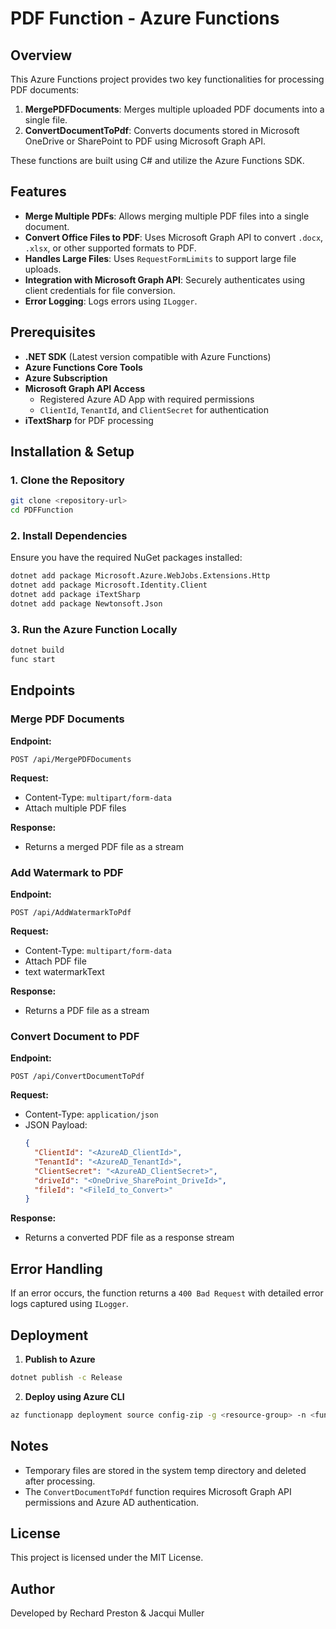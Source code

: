 # PDF Function - Azure Functions

## Overview
This Azure Functions project provides two key functionalities for processing PDF documents:
1. **MergePDFDocuments**: Merges multiple uploaded PDF documents into a single file.
2. **ConvertDocumentToPdf**: Converts documents stored in Microsoft OneDrive or SharePoint to PDF using Microsoft Graph API.

These functions are built using C# and utilize the Azure Functions SDK.

## Features
- **Merge Multiple PDFs**: Allows merging multiple PDF files into a single document.
- **Convert Office Files to PDF**: Uses Microsoft Graph API to convert `.docx`, `.xlsx`, or other supported formats to PDF.
- **Handles Large Files**: Uses `RequestFormLimits` to support large file uploads.
- **Integration with Microsoft Graph API**: Securely authenticates using client credentials for file conversion.
- **Error Logging**: Logs errors using `ILogger`.

## Prerequisites
- **.NET SDK** (Latest version compatible with Azure Functions)
- **Azure Functions Core Tools**
- **Azure Subscription**
- **Microsoft Graph API Access**
  - Registered Azure AD App with required permissions
  - `ClientId`, `TenantId`, and `ClientSecret` for authentication
- **iTextSharp** for PDF processing

## Installation & Setup
### 1. Clone the Repository
```sh
git clone <repository-url>
cd PDFFunction
```

### 2. Install Dependencies
Ensure you have the required NuGet packages installed:
```sh
dotnet add package Microsoft.Azure.WebJobs.Extensions.Http
dotnet add package Microsoft.Identity.Client
dotnet add package iTextSharp
dotnet add package Newtonsoft.Json
```

### 3. Run the Azure Function Locally
```sh
dotnet build
func start
```

## Endpoints
### Merge PDF Documents
**Endpoint:**
```
POST /api/MergePDFDocuments
```
**Request:**
- Content-Type: `multipart/form-data`
- Attach multiple PDF files

**Response:**
- Returns a merged PDF file as a stream

### Add Watermark to PDF
**Endpoint:**
```
POST /api/AddWatermarkToPdf
```
**Request:**
- Content-Type: `multipart/form-data`
- Attach PDF file
- text watermarkText

**Response:**
- Returns a PDF file as a stream

### Convert Document to PDF
**Endpoint:**
```
POST /api/ConvertDocumentToPdf
```
**Request:**
- Content-Type: `application/json`
- JSON Payload:
  ```json
  {
    "ClientId": "<AzureAD_ClientId>",
    "TenantId": "<AzureAD_TenantId>",
    "ClientSecret": "<AzureAD_ClientSecret>",
    "driveId": "<OneDrive_SharePoint_DriveId>",
    "fileId": "<FileId_to_Convert>"
  }
  ```

**Response:**
- Returns a converted PDF file as a response stream

## Error Handling
If an error occurs, the function returns a `400 Bad Request` with detailed error logs captured using `ILogger`.

## Deployment
1. **Publish to Azure**
```sh
dotnet publish -c Release
```
2. **Deploy using Azure CLI**
```sh
az functionapp deployment source config-zip -g <resource-group> -n <function-app-name> --src <zip-file>
```

## Notes
- Temporary files are stored in the system temp directory and deleted after processing.
- The `ConvertDocumentToPdf` function requires Microsoft Graph API permissions and Azure AD authentication.

## License
This project is licensed under the MIT License.

## Author
Developed by Rechard Preston & Jacqui Muller

